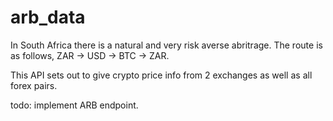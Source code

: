 # arb_data

In South Africa there is a natural and very risk averse abritrage. The route is as follows, ZAR -> USD -> BTC -> ZAR.

This API sets out to give crypto price info from 2 exchanges as well as all forex pairs. 

todo: implement ARB endpoint.
